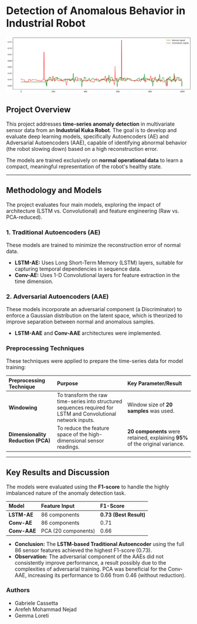 # Detection of Anomalous Behavior in Industrial Robot

![Image](images/signals.png)

## Project Overview

This project addresses **time-series anomaly detection** in multivariate sensor data from an **Industrial Kuka Robot**. The goal is to develop and evaluate deep learning models, specifically Autoencoders (AE) and Adversarial Autoencoders (AAE), capable of identifying abnormal behavior (the robot slowing down) based on a high reconstruction error.

The models are trained exclusively on **normal operational data** to learn a compact, meaningful representation of the robot's healthy state.

---

## Methodology and Models

The project evaluates four main models, exploring the impact of architecture (LSTM vs. Convolutional) and feature engineering (Raw vs. PCA-reduced).

### 1. Traditional Autoencoders (AE)
These models are trained to minimize the reconstruction error of normal data.
* **LSTM-AE:** Uses Long Short-Term Memory (LSTM) layers, suitable for capturing temporal dependencies in sequence data.
* **Conv-AE:** Uses 1-D Convolutional layers for feature extraction in the time dimension.

### 2. Adversarial Autoencoders (AAE)
These models incorporate an adversarial component (a Discriminator) to enforce a Gaussian distribution on the latent space, which is theorized to improve separation between normal and anomalous samples.
* **LSTM-AAE** and **Conv-AAE** architectures were implemented.

### Preprocessing Techniques

These techniques were applied to prepare the time-series data for model training:

| Preprocessing Technique | Purpose | Key Parameter/Result |
| :--- | :--- | :--- |
| **Windowing** | To transform the raw time-series into structured sequences required for LSTM and Convolutional network inputs. | Window size of **20 samples** was used. |
| **Dimensionality Reduction (PCA)** | To reduce the feature space of the high-dimensional sensor readings. | **20 components** were retained, explaining **95%** of the original variance. |

---

## Key Results and Discussion

The models were evaluated using the **F1-score** to handle the highly imbalanced nature of the anomaly detection task.

| Model | Feature Input | F1-Score |
| :--- | :--- | :--- |
| **LSTM-AE** | 86 components | **0.73 (Best Result)** |
| **Conv-AE** | 86 components | 0.71 |
| **Conv-AAE** | PCA (20 components) | 0.66 |

* **Conclusion:** The **LSTM-based Traditional Autoencoder** using the full 86 sensor features achieved the highest F1-score (0.73).
* **Observation:** The adversarial component of the AAEs did not consistently improve performance, a result possibly due to the complexities of adversarial training. PCA was beneficial for the Conv-AAE, increasing its performance to 0.66 from 0.46 (without reduction).

### Authors

* Gabriele Cassetta
* Arefeh Mohammad Nejad
* Gemma Loreti
